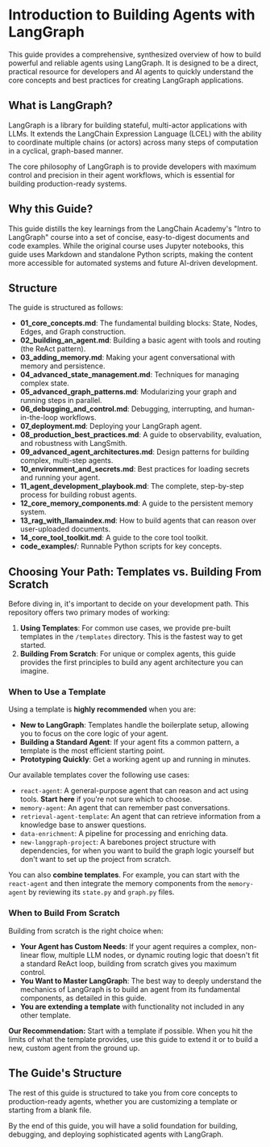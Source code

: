 # Introduction to Building Agents with LangGraph

This guide provides a comprehensive, synthesized overview of how to build powerful and reliable agents using LangGraph. It is designed to be a direct, practical resource for developers and AI agents to quickly understand the core concepts and best practices for creating LangGraph applications.

## What is LangGraph?

LangGraph is a library for building stateful, multi-actor applications with LLMs. It extends the LangChain Expression Language (LCEL) with the ability to coordinate multiple chains (or actors) across many steps of computation in a cyclical, graph-based manner.

The core philosophy of LangGraph is to provide developers with maximum control and precision in their agent workflows, which is essential for building production-ready systems.

## Why this Guide?

This guide distills the key learnings from the LangChain Academy's "Intro to LangGraph" course into a set of concise, easy-to-digest documents and code examples. While the original course uses Jupyter notebooks, this guide uses Markdown and standalone Python scripts, making the content more accessible for automated systems and future AI-driven development.

## Structure

The guide is structured as follows:

-   **01_core_concepts.md**: The fundamental building blocks: State, Nodes, Edges, and Graph construction.
-   **02_building_an_agent.md**: Building a basic agent with tools and routing (the ReAct pattern).
-   **03_adding_memory.md**: Making your agent conversational with memory and persistence.
-   **04_advanced_state_management.md**: Techniques for managing complex state.
-   **05_advanced_graph_patterns.md**: Modularizing your graph and running steps in parallel.
-   **06_debugging_and_control.md**: Debugging, interrupting, and human-in-the-loop workflows.
-   **07_deployment.md**: Deploying your LangGraph agent.
-   **08_production_best_practices.md**: A guide to observability, evaluation, and robustness with LangSmith.
-   **09_advanced_agent_architectures.md**: Design patterns for building complex, multi-step agents.
-   **10_environment_and_secrets.md**: Best practices for loading secrets and running your agent.
-   **11_agent_development_playbook.md**: The complete, step-by-step process for building robust agents.
-   **12_core_memory_components.md**: A guide to the persistent memory system.
-   **13_rag_with_llamaindex.md**: How to build agents that can reason over user-uploaded documents.
-   **14_core_tool_toolkit.md**: A guide to the core tool toolkit.
-   **code_examples/**: Runnable Python scripts for key concepts.

## Choosing Your Path: Templates vs. Building From Scratch

Before diving in, it's important to decide on your development path. This repository offers two primary modes of working:

1.  **Using Templates**: For common use cases, we provide pre-built templates in the `/templates` directory. This is the fastest way to get started.
2.  **Building From Scratch**: For unique or complex agents, this guide provides the first principles to build any agent architecture you can imagine.

### When to Use a Template

Using a template is **highly recommended** when you are:

-   **New to LangGraph**: Templates handle the boilerplate setup, allowing you to focus on the core logic of your agent.
-   **Building a Standard Agent**: If your agent fits a common pattern, a template is the most efficient starting point.
-   **Prototyping Quickly**: Get a working agent up and running in minutes.

Our available templates cover the following use cases:

-   `react-agent`: A general-purpose agent that can reason and act using tools. **Start here** if you're not sure which to choose.
-   `memory-agent`: An agent that can remember past conversations.
-   `retrieval-agent-template`: An agent that can retrieve information from a knowledge base to answer questions.
-   `data-enrichment`: A pipeline for processing and enriching data.
-   `new-langgraph-project`: A barebones project structure with dependencies, for when you want to build the graph logic yourself but don't want to set up the project from scratch.

You can also **combine templates**. For example, you can start with the `react-agent` and then integrate the memory components from the `memory-agent` by reviewing its `state.py` and `graph.py` files.

### When to Build From Scratch

Building from scratch is the right choice when:

-   **Your Agent has Custom Needs**: If your agent requires a complex, non-linear flow, multiple LLM nodes, or dynamic routing logic that doesn't fit a standard ReAct loop, building from scratch gives you maximum control.
-   **You Want to Master LangGraph**: The best way to deeply understand the mechanics of LangGraph is to build an agent from its fundamental components, as detailed in this guide.
-   **You are extending a template** with functionality not included in any other template.

**Our Recommendation:** Start with a template if possible. When you hit the limits of what the template provides, use this guide to extend it or to build a new, custom agent from the ground up.

## The Guide's Structure

The rest of this guide is structured to take you from core concepts to production-ready agents, whether you are customizing a template or starting from a blank file.

By the end of this guide, you will have a solid foundation for building, debugging, and deploying sophisticated agents with LangGraph.